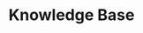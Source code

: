 ---
title: Knowledge Base
sidebar: main_sidebar_1_7_0
keywords: 
permalink: knowledge_base.1.7.0.html
folder: knowledge
toc: false
---